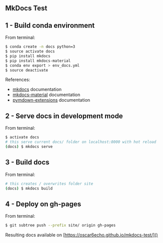 ## MkDocs Test

## 1 - Build conda environment

From terminal:

```bash
$ conda create -n docs python=3
$ source activate docs
$ pip install mkdocs
$ pip install mkdocs-material
$ conda env export > env_docs.yml
$ source deactivate
```

References:
+ [mkdocs](http://www.mkdocs.org/) documentation
+ [mkdocs-material](https://squidfunk.github.io/mkdocs-material/) documentation
+ [pymdown-extensions](https://facelessuser.github.io/pymdown-extensions/) documentation

## 2 - Serve docs in development mode

From terminal:

```bash
$ activate docs
# this serve current docs/ folder on localhost:8000 with hot reload
(docs) $ mkdocs serve
```

## 3 - Build docs

From terminal:

```bash
# this creates / overwrites folder site
(docs) $ mkdocs build
```

## 4 - Deploy on gh-pages

From terminal:

```bash
$ git subtree push --prefix site/ origin gh-pages
```

Resulting docs available on [https://oscar6echo.github.io/mkdocs-test/]()
